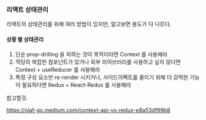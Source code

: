 ### 리액트 상태관리

리액트의 상태관리를 위해 여러 방법이 있지만, 알고보면 용도가 다 다르다.

#### 상황 별 상태관리

1. 단순 prop-drilling 을 피하는 것이 목적이라면 Context 를 사용해라
2. 적당히 복잡한 컴포넌트가 있거나 외부 라이브러리를 사용하고 싶지 않다면 Context + useReducer 를 사용해라
3. 특정 구성 요소만 re-render 시키거나, 사이드이펙트를 줄이기 위해 더 강력한 기능이 필요하다면 Redux + React-Redux 를 사용해라

참고할것.

https://olaf-go.medium.com/context-api-vs-redux-e8a53df99b8
